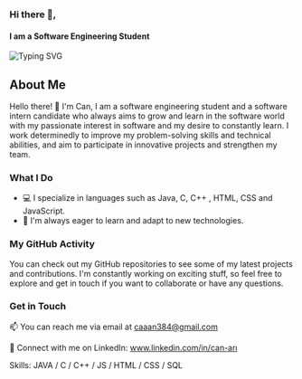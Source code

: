 ### Hi there 👋,
#### I am a Software Engineering Student

![Typing SVG](https://readme-typing-svg.herokuapp.com?color=%CC00FF&lines=Welcome+to+My+GitHub+Page)
## About Me

Hello there! 👋 I'm Can, I am a software engineering student and a software intern candidate who always aims to grow and learn in the software world with my passionate interest in software and my desire to constantly learn. I work determinedly to improve my problem-solving skills and technical abilities, and aim to participate in innovative projects and strengthen my team.

### What I Do

- 💻 I specialize in languages such as Java, C, C++ , HTML, CSS and JavaScript.
- 🚀 I'm always eager to learn and adapt to new technologies.

### My GitHub Activity

You can check out my GitHub repositories to see some of my latest projects and contributions. I'm constantly working on exciting stuff, so feel free to explore and get in touch if you want to collaborate or have any questions.

### Get in Touch

📫 You can reach me via email at caaan384@gmail.com

🔗 Connect with me on LinkedIn: www.linkedin.com/in/can-arı

Skills: JAVA / C / C++ / JS / HTML / CSS / SQL
